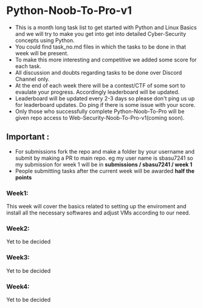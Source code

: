 # Python-Noob-To-Pro-v1
* This is a month long task list to get started with Python and Linux Basics and we will try to make you get into get into detailed Cyber-Security concepts using Python.
* You could find task_no.md files in which the tasks to be done in that week will be present. 
* To make this more interesting and competitive we added some score for each task.
* All discussion and doubts regarding tasks to be done over Discord Channel only.
* At the end of each week there will be a contest/CTF of some sort to evaulate your progress. Accordingly leaderboard will be updated.
* Leaderboard will be updated every 2-3 days so please don't ping us up for leaderboard updates. Do ping if there is some issue with your score.
* Only those who successfully complete Python-Noob-To-Pro will be given repo access to Web-Security-Noob-To-Pro-v1(coming soon).

## Important :
* For submissions fork the repo and make a folder by your username and submit by making a PR to main repo. eg  my user name is sbasu7241 so my submission for week 1 will be in  **submissions / sbasu7241 / week 1**
* People submitting tasks after the current week will be awarded **half the points**

### Week1:
This week will cover the basics related to setting up the enviroment and install all the necessary softwares and adjust VMs according to our need.

### Week2:
Yet to be decided

### Week3:
Yet to be decided

### Week4:
Yet to be decided


